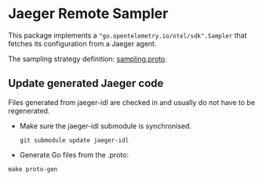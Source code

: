 # Jaeger Remote Sampler

This package implements a `"go.opentelemetry.io/otel/sdk".Sampler` that fetches its configuration from a Jaeger agent.

The sampling strategy definition: [sampling.proto](https://github.com/jaegertracing/jaeger-idl/blob/master/proto/api_v2/sampling.proto).

## Update generated Jaeger code

Files generated from jaeger-idl are checked in and usually do not have to be regenerated.

* Make sure the jaeger-idl submodule is synchronised.
  
  ```
  git submodule update jaeger-idl
  ```

*  Generate Go files from the .proto:

  ```
  make proto-gen
  ```
